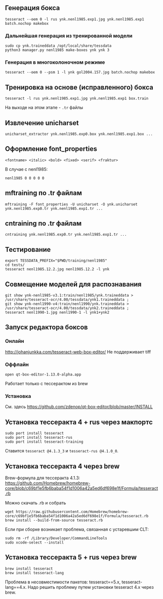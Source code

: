 ## Генерация бокса
```
tesseract --oem 0 -l rus ynk.nenl1985.exp1.jpg ynk.nenl1985.exp1 batch.nochop makebox
```
### Дальнейшая генерация из тренированной модели
```
sudo cp ynk.traineddata /opt/local/share/tessdata
python3 manager.py nenl1985 make-boxes ynk ynk 3
```
### Генерация в многоколоночном режиме
```
tesseract --oem 0 --psm 1 -l ynk gol2004.157.jpg batch.nochop makebox
```
## Тренировка на основе (исправленного) бокса 
```
tesseract -l rus ynk.nenl1985.exp1.jpg ynk.nenl1985.exp1 box.train
```
На выходе на этом этапе - `.tr` файлы
## Извлечение unicharset
```
unicharset_extractor ynk.nenl1985.exp0.box ynk.nenl1985.exp1.box ...
```
## Оформление font_properties
```
<fontname> <italic> <bold> <fixed> <serif> <fraktur>
```
В случае с nenl1985:
```
nenl1985 0 0 0 0 0
```
## mftraining по .tr файлам
```
mftraining -F font_properties -U unicharset -O ynk.unicharset ynk.nenl1985.exp0.tr ynk.nenl1985.exp1.tr ...
```
## cntraining по .tr файлам
```
cntraining ynk.nenl1985.exp0.tr ynk.nenl1985.exp1.tr ...
```

## Тестирование
```
export TESSDATA_PREFIX="$PWD/training/nenl1985"
cd tests/
tesseract nenl1985.12.2.jpg nenl1985.12.2 -l ynk
```

## Совмещение моделей для распознавания

```
git show ynk-nenl1985-v3.1:train/nenl1985/ynk.traineddata > /usr/share/tesseract-ocr/4.00/tessdata/ynk1.traineddata ;
git show ynk-nenl1990-v4:train/nenl1990/ynk.traineddata > /usr/share/tesseract-ocr/4.00/tessdata/ynk2.traineddata ;
tesseract nenl1990-1.jpg nenl1990-1 -l ynk1+ynk2
```

## Запуск редактора боксов
### Онлайн
http://johanjunkka.com/tesseract-web-box-editor/
Не поддерживает tiff
### Оффлайн
```
open qt-box-editor-1.13.0-alpha.app
```
Работает только с тессерактом из brew
### Установка
См. здесь https://github.com/zdenop/qt-box-editor/blob/master/INSTALL

## Установка тессеракта 4 + rus через макпортс
```
sudo port install tesseract
sudo port install tesseract-rus
sudo port install tesseract-training
```
Ставится `tesseract @4.1.3_3` и `tesseract-rus @4.1.0_0`.

## Установка тессеракта 4 через brew
Brew-формула для тессеракта 4.1.3: https://github.com/Homebrew/homebrew-core/blob/c69bf1e5fb6baba54f1d1006a42a5ed6df698e1f/Formula/tesseract.rb


Можно скачать .rb и собрать
```
wget https://raw.githubusercontent.com/Homebrew/homebrew-core/c69bf1e5fb6baba54f1d1006a42a5ed6df698e1f/Formula/tesseract.rb
brew install --build-from-source tesseract.rb
```

Если при сборке возникает проблема, связанная с устаревшим CLT:

```
sudo rm -rf /Library/Developer/CommandLineTools
sudo xcode-select --install
```

## Установка тессеракта 5 + rus через brew
```
brew install tesseract
brew install tesseract-lang 
```
Проблема в несовместимости пакетов: tesseract==5.x, tesseract-lang==4.x.
Надо решить проблему путем установки tesseract 4.x через brew.

